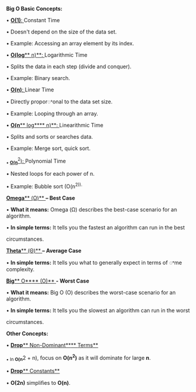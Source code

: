 <a name="br1"></a> 

**Big O Basic Concepts:**

• [**O(1)**](https://www.udemy.com/course/data-structures-algorithms-python/learn/lecture/26849544)[:](https://www.udemy.com/course/data-structures-algorithms-python/learn/lecture/26849544)[ ](https://www.udemy.com/course/data-structures-algorithms-python/learn/lecture/26849544)Constant Time

• Doesn't depend on the size of the data set.

• Example: Accessing an array element by its index.

• [**O(log**](https://www.udemy.com/course/data-structures-algorithms-python/learn/lecture/26849974)[** ](https://www.udemy.com/course/data-structures-algorithms-python/learn/lecture/26849974)[n)**](https://www.udemy.com/course/data-structures-algorithms-python/learn/lecture/26849974)[:](https://www.udemy.com/course/data-structures-algorithms-python/learn/lecture/26849974)[ ](https://www.udemy.com/course/data-structures-algorithms-python/learn/lecture/26849974)Logarithmic Time

• Splits the data in each step (divide and conquer).

• Example: Binary search.

• [**O(n)**](https://www.udemy.com/course/data-structures-algorithms-python/learn/lecture/26830690)[:](https://www.udemy.com/course/data-structures-algorithms-python/learn/lecture/26830690)[ ](https://www.udemy.com/course/data-structures-algorithms-python/learn/lecture/26830690)Linear Time

• Directly proporꢀonal to the data set size.

• Example: Looping through an array.

• [**O(n**](https://www.udemy.com/course/data-structures-algorithms-python/learn/lecture/26849974)[** ](https://www.udemy.com/course/data-structures-algorithms-python/learn/lecture/26849974)[log**](https://www.udemy.com/course/data-structures-algorithms-python/learn/lecture/26849974)[** ](https://www.udemy.com/course/data-structures-algorithms-python/learn/lecture/26849974)[n)**](https://www.udemy.com/course/data-structures-algorithms-python/learn/lecture/26849974)[:](https://www.udemy.com/course/data-structures-algorithms-python/learn/lecture/26849974)[ ](https://www.udemy.com/course/data-structures-algorithms-python/learn/lecture/26849974)Linearithmic Time

• Splits and sorts or searches data.

• Example: Merge sort, quick sort.

<sub>• [<b>O(n</b></sub>](https://www.udemy.com/course/data-structures-algorithms-python/learn/lecture/26849146)[<sup>2</sup></b>](https://www.udemy.com/course/data-structures-algorithms-python/learn/lecture/26849146)[)</b>](https://www.udemy.com/course/data-structures-algorithms-python/learn/lecture/26849146)[:](https://www.udemy.com/course/data-structures-algorithms-python/learn/lecture/26849146)[ ](https://www.udemy.com/course/data-structures-algorithms-python/learn/lecture/26849146)</sub>Polynomial Time

• Nested loops for each power of n.

• Example: Bubble sort (O(n<sup>2)).</sup>

[**Omega**](https://www.udemy.com/course/data-structures-algorithms-python/learn/lecture/26830568)[** ](https://www.udemy.com/course/data-structures-algorithms-python/learn/lecture/26830568)[(Ω)**](https://www.udemy.com/course/data-structures-algorithms-python/learn/lecture/26830568)[ ](https://www.udemy.com/course/data-structures-algorithms-python/learn/lecture/26830568)**– Best Case**

• **What it means:** Omega (Ω) describes the best-case scenario for an algorithm.

• **In simple terms:** It tells you the fastest an algorithm can run in the best

circumstances.

[**Theta**](https://www.udemy.com/course/data-structures-algorithms-python/learn/lecture/26830568)[** ](https://www.udemy.com/course/data-structures-algorithms-python/learn/lecture/26830568)[(Θ)**](https://www.udemy.com/course/data-structures-algorithms-python/learn/lecture/26830568)[ ](https://www.udemy.com/course/data-structures-algorithms-python/learn/lecture/26830568)**– Average Case**

• **In simple terms:** It tells you what to generally expect in terms of ꢀme complexity.

[**Big**](https://www.udemy.com/course/data-structures-algorithms-python/learn/lecture/26830568)[** ](https://www.udemy.com/course/data-structures-algorithms-python/learn/lecture/26830568)[O**](https://www.udemy.com/course/data-structures-algorithms-python/learn/lecture/26830568)[** ](https://www.udemy.com/course/data-structures-algorithms-python/learn/lecture/26830568)[(O)**](https://www.udemy.com/course/data-structures-algorithms-python/learn/lecture/26830568)[ ](https://www.udemy.com/course/data-structures-algorithms-python/learn/lecture/26830568)**- Worst Case**

• **What it means:** Big O (O) describes the worst-case scenario for an algorithm.

• **In simple terms:** It tells you the slowest an algorithm can run in the worst

circumstances.

**Other Concepts:**

• [**Drop**](https://www.udemy.com/course/data-structures-algorithms-python/learn/lecture/26849240)[** ](https://www.udemy.com/course/data-structures-algorithms-python/learn/lecture/26849240)[Non-Dominant**](https://www.udemy.com/course/data-structures-algorithms-python/learn/lecture/26849240)[** ](https://www.udemy.com/course/data-structures-algorithms-python/learn/lecture/26849240)[Terms**](https://www.udemy.com/course/data-structures-algorithms-python/learn/lecture/26849240)

<sub>• In <b>O(n</b></sub>2</sup> + n)</b>, focus on <b>O(n<sup>2</sup>)</b> as it will dominate for large <b>n</b>.

• [**Drop**](https://www.udemy.com/course/data-structures-algorithms-python/learn/lecture/26831024)[** ](https://www.udemy.com/course/data-structures-algorithms-python/learn/lecture/26831024)[Constants**](https://www.udemy.com/course/data-structures-algorithms-python/learn/lecture/26831024)

• **O(2n)** simpliﬁes to **O(n)**.

